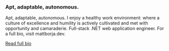 ### Apt, adaptable, autonomous.

Apt, adaptable, autonomous. I enjoy a healthy work environment: where a culture of excellence and humility is actively cultivated and met with opportunity and camaraderie. Full-stack .NET web application engineer. For a full bio, visit mattborja.dev.

[Read full bio](https://github.com/sponsors/mattborja)
